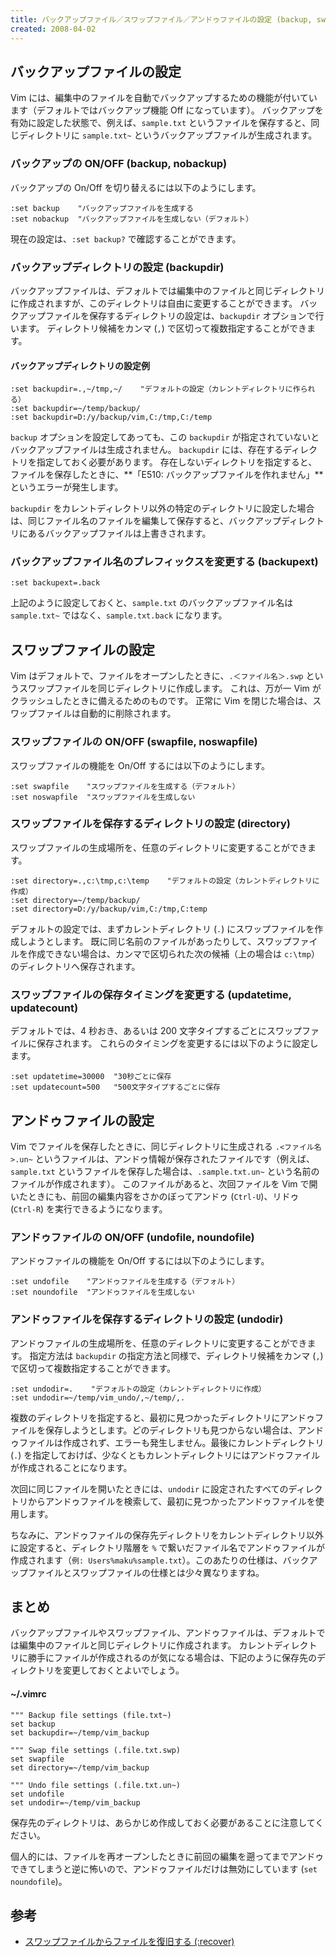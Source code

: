 ```yaml
---
title: バックアップファイル／スワップファイル／アンドゥファイルの設定 (backup, swapfile, undofile)
created: 2008-04-02
---
```


バックアップファイルの設定
----

Vim には、編集中のファイルを自動でバックアップするための機能が付いています（デフォルトではバックアップ機能 Off になっています）。
バックアップを有効に設定した状態で、例えば、`sample.txt` というファイルを保存すると、同じディレクトリに `sample.txt~` というバックアップファイルが生成されます。

### バックアップの ON/OFF (backup, nobackup)

バックアップの On/Off を切り替えるには以下のようにします。

~~~
:set backup    "バックアップファイルを生成する
:set nobackup  "バックアップファイルを生成しない（デフォルト）
~~~

現在の設定は、`:set backup?` で確認することができます。


### バックアップディレクトリの設定 (backupdir)

バックアップファイルは、デフォルトでは編集中のファイルと同じディレクトリに作成されますが、このディレクトリは自由に変更することができます。
バックアップファイルを保存するディレクトリの設定は、`backupdir` オプションで行います。
ディレクトリ候補をカンマ (`,`) で区切って複数指定することができます。

#### バックアップディレクトリの設定例

~~~
:set backupdir=.,~/tmp,~/    "デフォルトの設定（カレントディレクトリに作られる）
:set backupdir=~/temp/backup/
:set backupdir=D:/y/backup/vim,C:/tmp,C:/temp
~~~

`backup` オプションを設定してあっても、この `backupdir` が指定されていないとバックアップファイルは生成されません。
`backupdir` には、存在するディレクトリを指定しておく必要があります。
存在しないディレクトリを指定すると、ファイルを保存したときに、**「E510: バックアップファイルを作れません」**というエラーが発生します。

`backupdir` をカレントディレクトリ以外の特定のディレクトリに設定した場合は、同じファイル名のファイルを編集して保存すると、バックアップディレクトリにあるバックアップファイルは上書きされます。


### バックアップファイル名のプレフィックスを変更する (backupext)

~~~
:set backupext=.back
~~~

上記のように設定しておくと、`sample.txt` のバックアップファイル名は `sample.txt~` ではなく、`sample.txt.back` になります。


スワップファイルの設定
----

Vim はデフォルトで、ファイルをオープンしたときに、`.＜ファイル名＞.swp` というスワップファイルを同じディレクトリに作成します。
これは、万が一 Vim がクラッシュしたときに備えるためのものです。
正常に Vim を閉じた場合は、スワップファイルは自動的に削除されます。

### スワップファイルの ON/OFF (swapfile, noswapfile)

スワップファイルの機能を On/Off するには以下のようにします。

~~~
:set swapfile    "スワップファイルを生成する（デフォルト）
:set noswapfile  "スワップファイルを生成しない
~~~


### スワップファイルを保存するディレクトリの設定 (directory)

スワップファイルの生成場所を、任意のディレクトリに変更することができます。

~~~
:set directory=.,c:\tmp,c:\temp    "デフォルトの設定（カレントディレクトリに作成）
:set directory=~/temp/backup/
:set directory=D:/y/backup/vim,C:/tmp,C:temp
~~~

デフォルトの設定では、まずカレントディレクトリ (`.`) にスワップファイルを作成しようとします。
既に同じ名前のファイルがあったりして、スワップファイルを作成できない場合は、カンマで区切られた次の候補（上の場合は `c:\tmp`）のディレクトリへ保存されます。


### スワップファイルの保存タイミングを変更する (updatetime, updatecount)

デフォルトでは、4 秒おき、あるいは 200 文字タイプするごとにスワップファイルに保存されます。
これらのタイミングを変更するには以下のように設定します。

~~~
:set updatetime=30000  "30秒ごとに保存
:set updatecount=500   "500文字タイプするごとに保存
~~~


アンドゥファイルの設定
----

Vim でファイルを保存したときに、同じディレクトリに生成される `.<ファイル名>.un~` というファイルは、アンドゥ情報が保存されたファイルです（例えば、`sample.txt` というファイルを保存した場合は、`.sample.txt.un~` という名前のファイルが作成されます）。
このファイルがあると、次回ファイルを Vim で開いたときにも、前回の編集内容をさかのぼってアンドゥ (`Ctrl-U`)、リドゥ (`Ctrl-R`) を実行できるようになります。

### アンドゥファイルの ON/OFF (undofile, noundofile)

アンドゥファイルの機能を On/Off するには以下のようにします。

~~~
:set undofile    "アンドゥファイルを生成する（デフォルト）
:set noundofile  "アンドゥファイルを生成しない
~~~

### アンドゥファイルを保存するディレクトリの設定 (undodir)

アンドゥファイルの生成場所を、任意のディレクトリに変更することができます。
指定方法は `backupdir` の指定方法と同様で、ディレクトリ候補をカンマ (`,`) で区切って複数指定することができます。

~~~
:set undodir=.    "デフォルトの設定（カレントディレクトリに作成）
:set undodir=~/temp/vim_undo/,~/temp/,.
~~~

複数のディレクトリを指定すると、最初に見つかったディレクトリにアンドゥファイルを保存しようとします。どのディレクトリも見つからない場合は、アンドゥファイルは作成されず、エラーも発生しません。最後にカレントディレクトリ (`.`) を指定しておけば、少なくともカレントディレクトリにはアンドゥファイルが作成されることになります。

次回に同じファイルを開いたときには、`undodir` に設定されたすべてのディレクトリからアンドゥファイルを検索して、最初に見つかったアンドゥファイルを使用します。

ちなみに、アンドゥファイルの保存先ディレクトリをカレントディレクトリ以外に設定すると、ディレクトリ階層を `%` で繋いだファイル名でアンドゥファイルが作成されます（`例: Users%maku%sample.txt`）。このあたりの仕様は、バックアップファイルとスワップファイルの仕様とは少々異なりますね。


まとめ
----

バックアップファイルやスワップファイル、アンドゥファイルは、デフォルトでは編集中のファイルと同じディレクトリに作成されます。
カレントディレクトリに勝手にファイルが作成されるのが気になる場合は、下記のように保存先のディレクトリを変更しておくとよいでしょう。

#### ~/.vimrc

~~~ vim
""" Backup file settings (file.txt~)
set backup
set backupdir=~/temp/vim_backup

""" Swap file settings (.file.txt.swp)
set swapfile
set directory=~/temp/vim_backup

""" Undo file settings (.file.txt.un~)
set undofile
set undodir=~/temp/vim_backup
~~~

保存先のディレクトリは、あらかじめ作成しておく必要があることに注意してください。

個人的には、ファイルを再オープンしたときに前回の編集を遡ってまでアンドゥできてしまうと逆に怖いので、アンドゥファイルだけは無効にしています (`set noundofile`)。


参考
----

* [スワップファイルからファイルを復旧する (:recover)](../file/recover.html)

